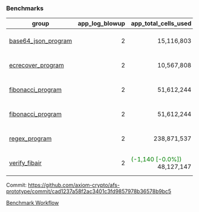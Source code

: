 ### Benchmarks
| group | app_log_blowup | app_total_cells_used | app_total_cycles | app_total_proof_time_ms | leaf_log_blowup | leaf_total_cells_used | leaf_total_cycles | leaf_total_proof_time_ms | max_segment_length | instance | alloc |
|---|---|---|---|---|---|---|---|---|---|---|---|
| [ base64_json_program ](https://github.com/axiom-crypto/afs-prototype/blob/gh-pages/benchmarks-pr/997/individual/base64_json-cad1237a58f2ac3401c3fd9857978b36578b9bc5.md) | <div style='text-align: right'> 2 </div>  | <div style='text-align: right'> 15,116,803 </div>  | <div style='text-align: right'> 217,347 </div>  | <span style='color: red'>(+14.0 [+0.7%])</span><div style='text-align: right'> 1,963.0 </div>  | <div style='text-align: right'> 2 </div>  | <span style='color: green'>(-29,470 [-0.0%])</span><div style='text-align: right'> 294,957,049 </div>  | <span style='color: green'>(-2,828 [-0.0%])</span><div style='text-align: right'> 6,785,846 </div>  | <span style='color: green'>(-61.0 [-0.2%])</span><div style='text-align: right'> 25,718.0 </div>  | 1048476 | 64cpu-linux-arm64 | mimalloc |
| [ ecrecover_program ](https://github.com/axiom-crypto/afs-prototype/blob/gh-pages/benchmarks-pr/997/individual/ecrecover-cad1237a58f2ac3401c3fd9857978b36578b9bc5.md) | <div style='text-align: right'> 2 </div>  | <div style='text-align: right'> 10,567,808 </div>  | <div style='text-align: right'> 106,444 </div>  | <span style='color: green'>(-139.0 [-6.4%])</span><div style='text-align: right'> 2,021.0 </div>  | <div style='text-align: right'> - </div>  | <div style='text-align: right'> - </div>  | <div style='text-align: right'> - </div>  | <div style='text-align: right'> - </div>  | 1048476 | 64cpu-linux-arm64 | mimalloc |
| [ fibonacci_program ](https://github.com/axiom-crypto/afs-prototype/blob/gh-pages/benchmarks-pr/997/individual/fibonacci-cad1237a58f2ac3401c3fd9857978b36578b9bc5.md) | <div style='text-align: right'> 2 </div>  | <div style='text-align: right'> 51,612,244 </div>  | <div style='text-align: right'> 1,500,137 </div>  | <span style='color: red'>(+49.0 [+1.0%])</span><div style='text-align: right'> 5,167.0 </div>  | <div style='text-align: right'> 2 </div>  | <span style='color: green'>(-3,130 [-0.0%])</span><div style='text-align: right'> 144,229,083 </div>  | <span style='color: green'>(-327 [-0.0%])</span><div style='text-align: right'> 3,519,652 </div>  | <span style='color: green'>(-201.0 [-1.5%])</span><div style='text-align: right'> 13,116.0 </div>  | 1048476 | 64cpu-linux-arm64 | mimalloc |
| [ fibonacci_program ](https://github.com/axiom-crypto/afs-prototype/blob/gh-pages/benchmarks-pr/997/individual/fibonacci-cad1237a58f2ac3401c3fd9857978b36578b9bc5.md) | <div style='text-align: right'> 2 </div>  | <div style='text-align: right'> 51,612,244 </div>  | <div style='text-align: right'> 1,500,137 </div>  | <span style='color: red'>(+49.0 [+1.0%])</span><div style='text-align: right'> 5,167.0 </div>  | <div style='text-align: right'> 2 </div>  | <span style='color: green'>(-3,130 [-0.0%])</span><div style='text-align: right'> 144,229,083 </div>  | <span style='color: green'>(-327 [-0.0%])</span><div style='text-align: right'> 3,519,652 </div>  | <span style='color: green'>(-201.0 [-1.5%])</span><div style='text-align: right'> 13,116.0 </div>  | 1048476 | 64cpu-linux-arm64 | mimalloc |
| [ regex_program ](https://github.com/axiom-crypto/afs-prototype/blob/gh-pages/benchmarks-pr/997/individual/regex-cad1237a58f2ac3401c3fd9857978b36578b9bc5.md) | <div style='text-align: right'> 2 </div>  | <div style='text-align: right'> 238,871,537 </div>  | <div style='text-align: right'> 4,190,904 </div>  | <span style='color: red'>(+68.0 [+0.4%])</span><div style='text-align: right'> 16,527.0 </div>  | <div style='text-align: right'> 2 </div>  | <span style='color: red'>(+670 [+0.0%])</span><div style='text-align: right'> 315,452,447 </div>  | <span style='color: red'>(+74 [+0.0%])</span><div style='text-align: right'> 7,322,505 </div>  | <span style='color: red'>(+454.0 [+1.7%])</span><div style='text-align: right'> 26,582.0 </div>  | 1048476 | 64cpu-linux-arm64 | mimalloc |
| [ verify_fibair ](https://github.com/axiom-crypto/afs-prototype/blob/gh-pages/benchmarks-pr/997/individual/verify_fibair-cad1237a58f2ac3401c3fd9857978b36578b9bc5.md) | <div style='text-align: right'> 2 </div>  | <span style='color: green'>(-1,140 [-0.0%])</span><div style='text-align: right'> 48,127,147 </div>  | <span style='color: green'>(-65 [-0.0%])</span><div style='text-align: right'> 198,582 </div>  | <span style='color: green'>(-12.0 [-0.4%])</span><div style='text-align: right'> 2,905.0 </div>  | <div style='text-align: right'> - </div>  | <div style='text-align: right'> - </div>  | <div style='text-align: right'> - </div>  | <div style='text-align: right'> - </div>  | 1048476 | 64cpu-linux-arm64 | mimalloc |


Commit: https://github.com/axiom-crypto/afs-prototype/commit/cad1237a58f2ac3401c3fd9857978b36578b9bc5

[Benchmark Workflow](https://github.com/axiom-crypto/afs-prototype/actions/runs/12283592967)
